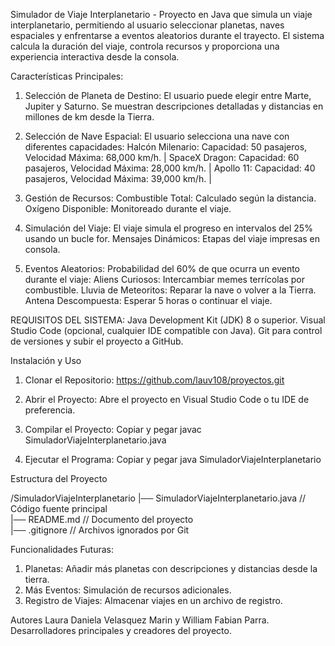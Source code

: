 Simulador de Viaje Interplanetario - 
Proyecto en Java que simula un viaje interplanetario, permitiendo al usuario seleccionar planetas, naves espaciales y enfrentarse a eventos aleatorios durante el trayecto. El sistema calcula la duración del viaje, controla recursos y proporciona una experiencia interactiva desde la consola.

Características Principales:
1. Selección de Planeta de Destino: El usuario puede elegir entre Marte, Jupiter y Saturno. Se muestran descripciones detalladas y distancias en millones de km desde la Tierra.

2. Selección de Nave Espacial: El usuario selecciona una nave con diferentes capacidades:
Halcón Milenario: Capacidad: 50 pasajeros, Velocidad Máxima: 68,000 km/h. |
SpaceX Dragon: Capacidad: 60 pasajeros, Velocidad Máxima: 28,000 km/h. |
Apollo 11: Capacidad: 40 pasajeros, Velocidad Máxima: 39,000 km/h. |

3. Gestión de Recursos:
Combustible Total: Calculado según la distancia.
Oxígeno Disponible: Monitoreado durante el viaje.

4. Simulación del Viaje:
El viaje simula el progreso en intervalos del 25% usando un bucle for.
Mensajes Dinámicos: Etapas del viaje impresas en consola.

5. Eventos Aleatorios:
Probabilidad del 60% de que ocurra un evento durante el viaje:
Aliens Curiosos: Intercambiar memes terrícolas por combustible.
Lluvia de Meteoritos: Reparar la nave o volver a la Tierra.
Antena Descompuesta: Esperar 5 horas o continuar el viaje.

REQUISITOS DEL SISTEMA: 
Java Development Kit (JDK) 8 o superior.
Visual Studio Code (opcional, cualquier IDE compatible con Java).
Git para control de versiones y subir el proyecto a GitHub.

Instalación y Uso
1. Clonar el Repositorio: https://github.com/lauv108/proyectos.git

2. Abrir el Proyecto: Abre el proyecto en Visual Studio Code o tu IDE de preferencia.

3. Compilar el Proyecto: Copiar y pegar javac SimuladorViajeInterplanetario.java

4. Ejecutar el Programa: Copiar y pegar java SimuladorViajeInterplanetario

   
Estructura del Proyecto

/SimuladorViajeInterplanetario
|── SimuladorViajeInterplanetario.java  // Código fuente principal  
|── README.md                            // Documento del proyecto  
|── .gitignore                           // Archivos ignorados por Git  

Funcionalidades Futuras: 
1. Planetas: Añadir más planetas con descripciones y distancias desde la tierra. 
2. Más Eventos: Simulación de recursos adicionales.
3. Registro de Viajes: Almacenar viajes en un archivo de registro.


Autores
Laura Daniela Velasquez Marin y William Fabian Parra. Desarrolladores principales y creadores del proyecto.
